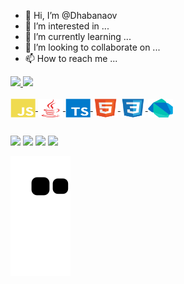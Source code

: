 - 👋 Hi, I’m @Dhabanaov
- 👀 I’m interested in ...
- 🌱 I’m currently learning ...
- 💞️ I’m looking to collaborate on ...
- 📫 How to reach me ...

 <div>
  <a href="https://github.com/Dhabanaov">
  <img height="160em" src="https://github-readme-stats.vercel.app/api?username=Dhabanaov&show_icons=true&theme=dracula&include_all_commits=true&count_private=true"/>
  <img height="160em" src="https://github-readme-stats.vercel.app/api/top-langs/?username=Dhabanaov&layout=compact&langs_count=7&theme=dracula"/>
</div>
<div style="display: inline_block"><br>
  <img align="center" alt="Dhabanaov-Js" height="30" width="40" src="https://raw.githubusercontent.com/devicons/devicon/master/icons/javascript/javascript-plain.svg">
 <img align="center" alt="Dhabanaov-Java" height="30" width="40" src="https://raw.githubusercontent.com/devicons/devicon/master/icons/java/java-plain.svg">
  <img align="center" alt="Dhabanaov-Ts" height="30" width="40" src="https://raw.githubusercontent.com/devicons/devicon/master/icons/typescript/typescript-plain.svg">
  <img align="center" alt="Dhabanaov-HTML" height="30" width="40" src="https://raw.githubusercontent.com/devicons/devicon/master/icons/html5/html5-original.svg">
  <img align="center" alt="Dhabanaov-CSS" height="30" width="40" src="https://raw.githubusercontent.com/devicons/devicon/master/icons/css3/css3-original.svg">
 <img align="center" alt="Dhabanaov-dart" height="30" width="40" src="https://raw.githubusercontent.com/devicons/devicon/master/icons/dart/dart-original.svg">
</div>
 
   
  ##
 
<div> 
  <a href="https://www.youtube.com/channel/UC2CjJue3yw8V06bBCpqhN5A" target="_blank"><img src="https://img.shields.io/badge/YouTube-FF0000?style=for-the-badge&logo=youtube&logoColor=white" target="_blank"></a>
  <a href="https://instagram.com/Dhabanaov" target="_blank"><img src="https://img.shields.io/badge/-Instagram-%23E4405F?style=for-the-badge&logo=instagram&logoColor=white" target="_blank"></a>
 <a href="https://support.discord.com/hc/en-us/profiles/1905171936705" target="_blank"><img src="https://img.shields.io/badge/Discord-7289DA?style=for-the-badge&logo=discord&logoColor=white" target="_blank"></a> 
  <a href="https://www.linkedin.com/in/dabanaov-m-a15a45184/" target="_blank"><img src="https://img.shields.io/badge/-LinkedIn-%230077B5?style=for-the-badge&logo=linkedin&logoColor=white" target="_blank"></a> 
 

  ![Snake animation](https://github.com/rafaballerini/rafaballerini/blob/output/github-contribution-grid-snake.svg)
 </div>
